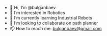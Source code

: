 - 👋 Hi, I’m @bulganbaev
- 👀 I’m interested in Robotics
- 🌱 I’m currently learning Industrial Robots
- 💞️ I’m looking to collaborate on path planner 
- 📫 How to reach me: bulganbaev@gmail.com

<!---
bulganbaev/bulganbaev is a ✨ special ✨ repository because its `README.md` (this file) appears on your GitHub profile.
You can click the Preview link to take a look at your changes.
--->
